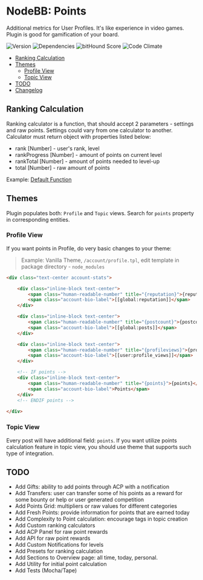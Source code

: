 # NodeBB: Points

Additional metrics for User Profiles. It's like experience in video games. Plugin is good for gamification of your board.

![Version](https://img.shields.io/npm/v/nodebb-plugin-ns-points.svg)
![Dependencies](https://david-dm.org/NicolasSiver/nodebb-plugin-ns-points.svg)
![bitHound Score](https://www.bithound.io/github/NicolasSiver/nodebb-plugin-ns-points/badges/score.svg)
![Code Climate](https://img.shields.io/codeclimate/github/NicolasSiver/nodebb-plugin-ns-points.svg)

<!-- START doctoc generated TOC please keep comment here to allow auto update -->
<!-- DON'T EDIT THIS SECTION, INSTEAD RE-RUN doctoc TO UPDATE -->
 

- [Ranking Calculation](#ranking-calculation)
- [Themes](#themes)
  - [Profile View](#profile-view)
  - [Topic View](#topic-view)
- [TODO](#todo)
- [Changelog](#changelog)

<!-- END doctoc generated TOC please keep comment here to allow auto update -->

## Ranking Calculation

Ranking calculator is a function, that should accept 2 parameters - settings and raw points.
Settings could vary from one calculator to another. Calculator must return object with properties listed below:

- rank [Number] - user's rank, level
- rankProgress [Number] - amount of points on current level
- rankTotal [Number] - amount of points needed to level-up
- total [Number] - raw amount of points

Example: [Default Function](https://github.com/NicolasSiver/nodebb-plugin-ns-points/blob/f34a4cf6c69b4c8b1abbf88efc3a0f1d8ad6fcf2/public/js/ranking.js#L9-L27)

## Themes

Plugin populates both: `Profile` and `Topic` views. Search for `points` property in corresponding entities.

### Profile View

If you want points in Profile, do very basic changes to your theme:

> Example: Vanilla Theme, `/account/profile.tpl`, edit template in package directory - `node_modules`

```html
<div class="text-center account-stats">

    <div class="inline-block text-center">
        <span class="human-readable-number" title="{reputation}">{reputation}</span>
        <span class="account-bio-label">[[global:reputation]]</span>
    </div>

    <div class="inline-block text-center">
        <span class="human-readable-number" title="{postcount}">{postcount}</span>
        <span class="account-bio-label">[[global:posts]]</span>
    </div>

    <div class="inline-block text-center">
        <span class="human-readable-number" title="{profileviews}">{profileviews}</span>
        <span class="account-bio-label">[[user:profile_views]]</span>
    </div>

    <!-- IF points -->
    <div class="inline-block text-center">
        <span class="human-readable-number" title="{points}">{points}</span>
        <span class="account-bio-label">Points</span>
    </div>
    <!-- ENDIF points -->
    
</div>
```

### Topic View

Every post will have additional field: `points`.
If you want utilize points calculation feature in topic view, you should use theme that supports such type of integration.

## TODO

- Add Gifts: ability to add points through ACP with a notification
- Add Transfers: user can transfer some of his points as a reward for some bounty or help or user generated competition
- Add Points Grid: multipliers or raw values for different categories
- Add Fresh Points: provide information for points that are earned today
- Add Complexity to Point calculation: encourage tags in topic creation
- Add Custom ranking calculators
- Add ACP Panel for raw point rewards
- Add API for raw point rewards
- Add Custom Notifications for levels
- Add Presets for ranking calculation
- Add Sections to Overview page: all time, today, personal.
- Add Utility for initial point calculation
- Add Tests (Mocha/Tape)
